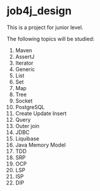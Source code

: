 # job4j_design

This is a project for junior level.

The following topics will be studied:
1. Maven
2. AssertJ
3. Iterator
4. Generic
5. List
6. Set
7. Map
8. Tree
9. Socket
10. PostgreSQL
11. Create Update Insert
12. Query
13. Outer join
14. JDBC
15. Liquibase
16. Java Memory Model
17. TDD
18. SRP
19. OCP
20. LSP
21. ISP
22. DIP